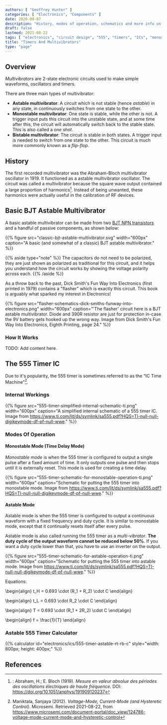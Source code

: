 ```yaml
---
authors: [ "Geoffrey Hunter" ]
categories: [ "Electronics", "Components" ]
date: 2020-09-07
description: "History, modes of operation, schematics and more info on the timers and multivibrators."
draft: false
lastmod: 2021-08-22
tags: [ "electronics", "circuit design", "555", "timers", "ICs", "monostable", "astable", "PWM", "duty cycle", "multivibrators", "BJT" ]
title: "Timers And Multivibrators"
type: "page"
---
```


## Overview

_Multivibrators_ are 2-state electronic circuits used to make simple waveforms, oscillators and timers.

There are three main types of multivibrator:

* **Astable multivibrator**: A circuit which is not stable (hence _astable_) in any state, in continuously switches from one state to the other.
* **Monostable multivibrator**: One state is stable, while the other is not. A trigger input puts this circuit into the unstable state, and at some time after this, the circuit will automatically switch back to the stable state. This is also called a _one shot_.
* **Bistable multivibrator**: The circuit is stable in both states. A trigger input is needed to switch from one state to the other. This circuit is much more commonly known as a _flip-flop_.

## History

The first recorded multivibrator was the Abraham-Bloch multivibrator oscillator in 1919. It functioned as a astable multivibrator oscillator. The circuit was called a multivibrator because the square wave output contained a large proportion of harmonics[^abraham-bloch-1919-paper]. Instead of being unwanted, these harmonics were actually useful in the calibration of RF devices.

## Basic BJT Astable Multivibrator

A basic astable multivibrator can be made from two [BJT NPN transistors](/electronics/components/transistors/bipolar-junction-transistors-bjts) and a handful of passive components, as shown below:

{{% figure src="classic-bjt-astable-multivibrator.svg" width="600px" caption="A basic (and somewhat of a classic) BJT astable multivibrator." %}}

{{% aside type="note" %}}
The capacitors do not need to be polarized, they are just shown as polarized as traditional for this circuit, and it helps you understand how the circuit works by showing the voltage polarity across each.
{{% /aside %}}

As a throw back to the past, Dick Smith's Fun Way Into Electronics (first printed in 1979) contains a "flasher" which is exactly this circuit. This book is arguably what sparked my interest in Electronics!

{{% figure src="flasher-schematics-dick-smiths-funway-into-electronics.png" width="600px" caption="'The flasher' circuit here is a BJT astable multivibrator. Diode and 390R resistor are just for protection in-case the 9V battery gets hooked up the wrong way. Image from Dick Smith's Fun Way Into Electronics, Eighth Printing, page 24." %}}

### How It Works

TODO: Add content here.

## The 555 Timer IC

Due to it's popularity, the 555 timer is sometimes referred to as the "IC Time Machine"[^bib-microsemi-v-i-mode].

### Internal Workings

{{% figure src="555-timer-simplified-internal-schematic-ti.png" width="600px" caption="A simplified internal schematic of a 555 timer IC. Image from https://www.ti.com/lit/ds/symlink/sa555.pdf?HQS=TI-null-null-digikeymode-df-pf-null-wwe." %}}

### Modes Of Operation

#### Monostable Mode (Time Delay Mode)

_Monostable mode_ is when the 555 timer is configured to output a single pulse after a fixed amount of time. It only outputs one pulse and then stops until it is externally reset. This mode is used for creating a time delay.

{{% figure src="555-timer-schematic-for-monostable-operation-ti.png" width="600px" caption="Schematic for putting the 555 timer into monostable mode. Image from https://www.ti.com/lit/ds/symlink/sa555.pdf?HQS=TI-null-null-digikeymode-df-pf-null-wwe." %}}

#### Astable Mode

Astable mode is when the 555 timer is configured to output a continuous waveform with a fixed frequency and duty cycle. It is similar to monostable mode, except that it continually resets itself after every pulse.

Astable mode is also called running the 555 timer as a _multi-vibrator_. **The duty cycle of the output waveform cannot be reduced below 50%**. If you want a duty cycle lower than that, you have to use an inverter on the output.

{{% figure src="555-timer-schematic-for-astable-operation-ti.png" width="600px" caption="Schematic for putting the 555 timer into astable mode. Image from https://www.ti.com/lit/ds/symlink/sa555.pdf?HQS=TI-null-null-digikeymode-df-pf-null-wwe." %}}

Equations:

<p>\begin{align}
t_H = 0.693 \cdot (R_1 + R_2) \cdot C
\end{align}</p>

<p>\begin{align}
t_L = 0.693 \cdot R_2 \cdot C
\end{align}</p>

<p>\begin{align}
T = 0.693 \cdot (R_1 + 2R_2) \cdot C
\end{align}</p>

<p>\begin{align}
f = \frac{1}{T}
\end{align}</p>

### Astable 555 Timer Calculator

{{% calculator id="electronics/ics/555-timer-astable-rt-rb-c" style="width: 800px; height: 400px;" %}}

## References

[^abraham-bloch-1919-paper]: : Abraham, H.; E. Bloch (1919). _Mesure en valeur absolue des périodes des oscillations électriques de haute fréquence_. DOI: <https://doi.org/10.1051/anphys/191909120237>
[^bib-microsemi-v-i-mode]:  Maniktala, Sanjaya (2012). _Voltage-Mode, Current-Mode (and Hysteretic Control)_. Microsemi. Retrieved 2021-08-22, from https://www.microsemi.com/document-portal/doc_view/124786-voltage-mode-current-mode-and-hysteretic-control
